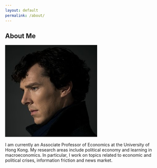 ```yaml
---
layout: default
permalink: /about/
---
```


## About Me

<img class="profile-picture" src="/image/sherlock.jpg">

I am currently an Associate Professor of Economics at the University of Hong Kong. My research areas include political economy and learning in macroeconomics. In particular, I work on topics related to economic and political crises, information friction and news market. 

